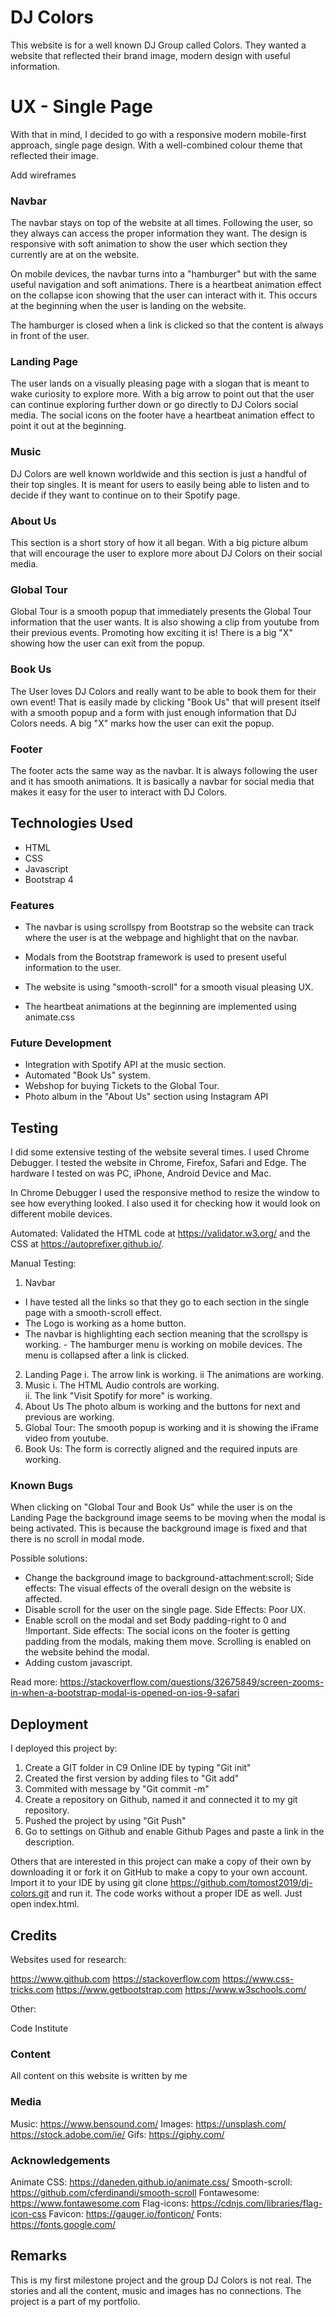 # DJ Colors
This website is for a well known DJ Group called Colors. They wanted a website that reflected their brand image, modern design with useful information.
# UX - Single Page
With that in mind, I decided to go with a responsive modern mobile-first approach, single page design. With a well-combined colour theme that reflected their image.

Add wireframes

### Navbar
The navbar stays on top of the website at all times. Following the user, so they always can access the proper information they want. The design is responsive with soft animation to show the user which section they currently are at on the website.

On mobile devices, the navbar turns into a "hamburger" but with the same useful navigation and soft animations. There is a heartbeat animation effect on the collapse icon showing that the user can interact with it. This occurs at the beginning when the user is landing on the website.

The hamburger is closed when a link is clicked so that the content is always in front of the user.

### Landing Page
The user lands on a visually pleasing page with a slogan that is meant to wake curiosity to explore more. With a big arrow to point out that the user can continue exploring further down or go directly to DJ Colors social media. The social icons on the footer have a heartbeat animation effect to point it out at the beginning.
### Music
DJ Colors are well known worldwide and this section is just a handful of their top singles. It is meant for users to easily being able to listen and to decide if they want to continue on to their Spotify page.
### About Us
This section is a short story of how it all began. With a big picture album that will encourage the user to explore more about DJ Colors on their social media.
### Global Tour
Global Tour is a smooth popup that immediately presents the Global Tour information that the user wants. It is also showing a clip from youtube from their previous events. Promoting how exciting it is! There is a big "X" showing how the user can exit from the popup.
### Book Us
The User loves DJ Colors and really want to be able to book them for their own event! That is easily made by clicking "Book Us" that will present itself with a smooth popup and a form with just enough information that DJ Colors needs. A big "X" marks how the user can exit the popup.
### Footer
The footer acts the same way as the navbar. It is always following the user and it has smooth animations. It is basically a navbar for social media that makes it easy for the user to interact with DJ Colors.




## Technologies Used
* HTML
* CSS
* Javascript 
* Bootstrap 4

### Features

* The navbar is using scrollspy from Bootstrap so the website can track where the user is at the webpage and highlight that on the navbar.

* Modals from the Bootstrap framework is used to present useful information to the user.

* The website is using "smooth-scroll" for a smooth visual pleasing UX. 

* The heartbeat animations at the beginning are implemented using animate.css

### Future Development
* Integration with Spotify API at the music section.
* Automated "Book Us" system.
* Webshop for buying Tickets to the Global Tour.
* Photo album in the "About Us" section using Instagram API

## Testing
I did some extensive testing of the website several times. I used Chrome Debugger. I tested the website in Chrome, Firefox, Safari and Edge. The hardware I tested on was PC, iPhone, Android Device and Mac.

In Chrome Debugger I used the responsive method to resize the window to see how everything looked. I also used it for checking how it would look on different mobile devices.

Automated: Validated the HTML code at https://validator.w3.org/ and the CSS at https://autoprefixer.github.io/. 

Manual Testing:

1. Navbar
 - I have tested all the links so that they go to each section in the single page with a smooth-scroll effect. 
  - The Logo is working as a home button. 
   - The navbar is highlighting each section meaning that the scrollspy is working. 
    - The hamburger menu is working on mobile devices. The menu is collapsed after a link is clicked.
2. Landing Page 
 i. The arrow link is working. 
  ii The animations are working. 
3. Music 
 i. The HTML Audio controls are working.  
   ii. The link "Visit Spotify for more" is working.
4. About Us The photo album is working and the buttons for next and previous are working.
5. Global Tour: The smooth popup is working and it is showing the iFrame video from youtube.
6. Book Us: The form is correctly aligned and the required inputs are working. 

### Known Bugs
When clicking on "Global Tour and Book Us" while the user is on the Landing Page the background image seems to be moving when the modal is being activated. This is because the background image is fixed and that there is no scroll in modal mode. 

Possible solutions:
* Change the background image to background-attachment:scroll; Side effects: The visual effects of the overall design on the website is affected. 
* Disable scroll for the user on the single page. Side Effects: Poor UX.
* Enable scroll on the modal and set Body padding-right to 0 and !Important. Side effects: The social icons on the footer is getting padding from the modals, making them move. Scrolling is enabled on the website behind the modal.
* Adding custom javascript.

Read more: https://stackoverflow.com/questions/32675849/screen-zooms-in-when-a-bootstrap-modal-is-opened-on-ios-9-safari

## Deployment
I deployed this project by:
1. Create a GIT folder in C9 Online IDE by typing "Git init"
2. Created the first version by adding files to "Git add"
3. Commited with message by "Git commit -m"
4. Create a repository on Github, named it and connected it to my git repository.
5. Pushed the project by using "Git Push"
6. Go to settings on Github and enable Github Pages and paste a link in the description.

Others that are interested in this project can make a copy of their own by downloading it or fork it on GitHub to make a copy to your own account. Import it to your IDE by using git clone https://github.com/tomost2019/dj-colors.git and run it. The code works without a proper IDE as well. Just open index.html.


## Credits
Websites used for research:

https://www.github.com
https://stackoverflow.com
https://www.css-tricks.com
https://www.getbootstrap.com
https://www.w3schools.com/

Other:

Code Institute

### Content
All content on this website is written by me

### Media

Music: https://www.bensound.com/
Images: https://unsplash.com/ https://stock.adobe.com/ie/
Gifs: https://giphy.com/
### Acknowledgements

Animate CSS: https://daneden.github.io/animate.css/
Smooth-scroll: https://github.com/cferdinandi/smooth-scroll
Fontawesome: https://www.fontawesome.com
Flag-icons: https://cdnjs.com/libraries/flag-icon-css
Favicon: https://gauger.io/fonticon/
Fonts: https://fonts.google.com/

## Remarks
This is my first milestone project and the group DJ Colors is not real. The stories and all the content, music and images has no connections. The project is a part of my portfolio. 
